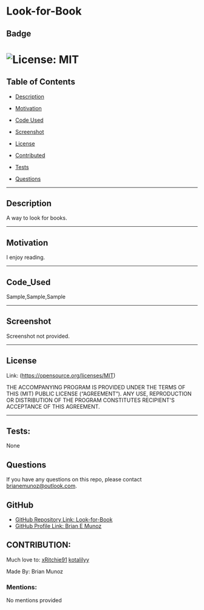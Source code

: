 # Look-for-Book
## Badge

  # ![License: MIT](https://img.shields.io/badge/license-Mit-brightgreen.svg)

  ## Table of Contents

  * [Description](#description)
  
  * [Motivation](#motivation)

  * [Code Used](#code_used)

  * [Screenshot](#screenshot)

  * [License](#license)

  * [Contributed](#contributed)

  * [Tests](#tests)

  * [Questions](#questions)

  ---

  ## Description

  A way to look for books.

  ---

  ## Motivation

  I enjoy reading.

  ---

  ## Code_Used

  Sample,Sample,Sample

  ---

  ## Screenshot

  Screenshot not provided.

  ---

  ## License

  Link: (https://opensource.org/licenses/MIT)

  THE ACCOMPANYING PROGRAM IS PROVIDED UNDER THE TERMS OF THIS (MIT) PUBLIC LICENSE (“AGREEMENT”). ANY USE, REPRODUCTION OR DISTRIBUTION OF THE PROGRAM CONSTITUTES RECIPIENT'S ACCEPTANCE OF THIS AGREEMENT.

  ---
  ## Tests: 

  None

  ## Questions

  If you have any questions on this repo, please contact brianemunoz@outlook.com.

  ## GitHub

  * [GitHub Repository Link: Look-for-Book](https://github.com/BMunoz87/Look-for-Book)
  * [GitHub Profile Link: Brian E Munoz](https://github.com/BMunoz87)

  ## CONTRIBUTION:

  Much love to:
  [xRitchie91](https://github.com/xRitchie91)
  [kotalilyy](https://github.com/kotalilyy)

  Made By: Brian Munoz

  ### Mentions: 

  No mentions provided